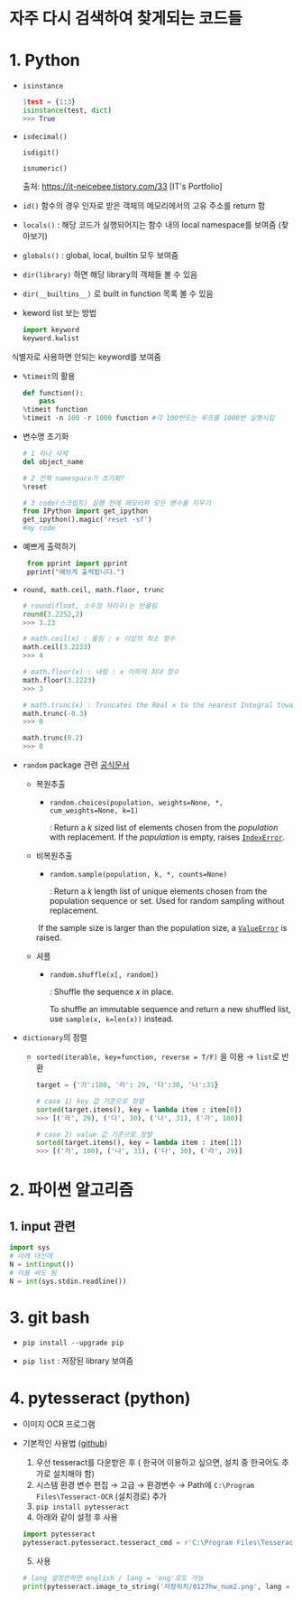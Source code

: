 # 자주 다시 검색하여 찾게되는 코드들

# 1. Python

+ ```isinstance```

  ```python
  1test = {1:3}
  isinstance(test, dict)
  >>> True
  ```

+ ```isdecimal()```

  ```isdigit()```

  ```isnumeric()```

  

  출처: https://it-neicebee.tistory.com/33 [IT's Portfolio]

+ ```id()``` 함수의 경우 인자로 받은 객체의 메모리에서의 고유 주소를 return 함



+ ```locals()``` : 해당 코드가 실행되어지는 함수 내의 local namespace를 보여줌 (찾아보기)
+ ```globals()``` : global, local, builtin 모두 보여줌

+ ```dir(library)``` 하면 해당 library의 객체들 볼 수 있음
+ ```dir(__builtins__)``` 로 built in function 목록 볼 수 있음

+ keword list 보는 방법

  ```python
  import keyword
  keyword.kwlist
  ```

​		식별자로 사용하면 안되는 keyword를 보여줌





+ ```%timeit```의 활용

  ```python
  def function():
      pass
  %timeit function
  %timeit -n 100 -r 1000 function #각 100번도는 루프를 1000번 실행시킴
  ```



+ 변수명 초기화

  ```python
  # 1 하나 삭제
  del object_name
  
  # 2 전체 namespace가 초기화?
  %reset 
  
  # 3 code(스크립트) 실행 전에 메모리위 모든 변수를 지우기
  from IPython import get_ipython
  get_ipython().magic('reset -sf')
  #my code
  ```

  

+ 예쁘게 출력하기

  ```python
   from pprint import pprint
   pprint("예브게 출력됩니다.")
  ```




+ ```round, math.ceil, math.floor, trunc```

  ```python
  # round(float, 소수점 자리수)는 반올림
  round(3.2252,2)
  >>> 3.23
  
  # math.ceil(x) : 올림 : x 이상의 최소 정수
  math.ceil(3.2223)
  >>> 4
  
  # math.floor(x) : 내림 : x 이하의 최대 정수
  math.floor(3.2223)
  >>> 3
  
  # math.trunc(x) : Truncates the Real x to the nearest Integral toward 0
  math.trunc(-0.3)
  >>> 0
  
  math.trunc(0.2)
  >>> 0
  ```

  

+ ```random``` package 관련 [공식문서](https://docs.python.org/3/library/random.html)
  
  
  + 복원추출
  
  
      + ```random.choices(population, weights=None, *, cum_weights=None, k=1)```
      
        : Return a *k* sized list of elements chosen from the *population* with replacement. If the *population* is empty, raises [`IndexError`](https://docs.python.org/3/library/exceptions.html#IndexError).
  
  
  
  
  
  
  + 비복원추출
  
    + ```random.sample(population, k, *, counts=None)```
  
      : Return a *k* length list of unique elements chosen from the population sequence or set. Used for random sampling without replacement.
  
    ​		             If the sample size is larger than the population size, a [`ValueError`](https://docs.python.org/3/library/exceptions.html#ValueError) is raised.
  
    
  
  + 셔플
  
    + ```random.shuffle(x[, random])```
  
      : Shuffle the sequence *x* in place.
  
      To shuffle an immutable sequence and return a new shuffled list, use `sample(x, k=len(x))` instead.
  
    



+ ```dictionary```의 정렬

  + ```sorted(iterable, key=function, reverse = T/F)``` 을 이용 &rarr; ```list```로 반환

    ```python
    target = {'가':100, '라': 29, '다':30, '나':31}
    
    # case 1) key 값 기준으로 정렬
    sorted(target.items(), key = lambda item : item[0])
    >>> [('라', 29), ('다', 30), ('나', 31), ('가', 100)]
    
    # case 2) value 값 기준으로 정렬
    sorted(target.items(), key = lambda item : item[1])
    >>> [('가', 100), ('나', 31), ('다', 30), ('라', 29)]
    ```

    









# 2. 파이썬 알고리즘

## 1. input 관련

```python
import sys
# 아래 대신에
N = int(input())
# 이를 써도 됨
N = int(sys.stdin.readline())
```











# 3. git bash

* ```pip install --upgrade pip```

+ ```pip list``` : 저장된 library 보여줌





# 4. pytesseract (python)

+ 이미지 OCR 프로그램

+ 기본적인 사용법 ([github](https://github.com/madmaze/pytesseract))

  1. 우선 tesseract를 다운받은 후 ( 한국어 이용하고 싶으면, 설치 중 한국어도 추가로 설치해야 함)
  2. 시스템 환경 변수 편집 &rarr; 고급 &rarr; 환경변수 &rarr; Path에 ```C:\Program Files\Tesseract-OCR``` (설치경로) 추가
  3. ```pip install pytesseract```
  4. 아래와 같이 설정 후 사용

  ```python
  import pytesseract
  pytesseract.pytesseract.tesseract_cmd = r'C:\Program Files\Tesseract-OCR\tesseract'
  ```

  5. 사용

  ```python
  # lang 설정안하면 english / lang = 'eng'로도 가능
  print(pytesseract.image_to_string('저장위치/0127hw_num2.png', lang = 'kor'))
  ```

  

